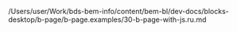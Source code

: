 /Users/user/Work/bds-bem-info/content/bem-bl/dev-docs/blocks-desktop/b-page/b-page.examples/30-b-page-with-js.ru.md